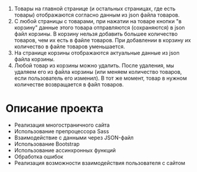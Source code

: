 1. Товары на главной странице (и остальных страницах, где есть товары) отображаются согласно данным из json файла товаров.
2. С любой страницы с товарами, при нажатии на товаре кнопки "в корзину" данные этого товара отправляются (сохраняются) в json файл корзины. В корзину нельзя добавить большее количество товаров, чем их есть в файле товаров. При добавлении в корзину их количество в файле товаров уменьшается.
3. На странице корзины отображаются актуальные данные из json файла корзины.
4. Любой товар из корзины можно удалить. После удаления, мы удаляем его из файла корзины (или меняем количество товаров, если пользователь его изменил). В тот же момент, товар в нужном количестве возвращается в файл товаров.

# Описание проекта

- Реализация многостраничного сайта
- Использование препроцессора Sass
- Взаимодействие с данными через JSON-файл
- Использование Bootstrap
- Использование ассинхронных функций
- Обработка ошибок
- Реализация возможности взаимодействия пользователя с сайтом
